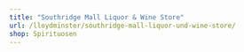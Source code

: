 ```yaml
---
title: "Southridge Mall Liquor & Wine Store"
url: /lloydminster/southridge-mall-liquor-und-wine-store/
shop: Spirituosen
---
```

